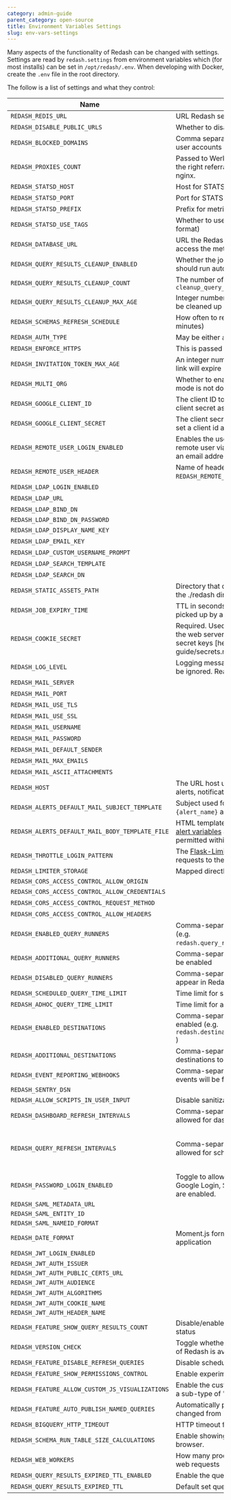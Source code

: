 ```yaml
---
category: admin-guide
parent_category: open-source
title: Environment Variables Settings
slug: env-vars-settings
---
```


Many aspects of the functionality of Redash can be changed with settings.
Settings are read by `redash.settings` from environment variables which (for
most installs) can be set in `/opt/redash/.env`. When developing with Docker, create the `.env` file in the root directory.

The follow is a list of settings and what they control:

| Name                                            | Description                                                                                                                                                                                                                                                        | Default Value                                                                                                                              |
| ----------------------------------------------- | ------------------------------------------------------------------------------------------------------------------------------------------------------------------------------------------------------------------------------------------------------------------ | ------------------------------------------------------------------------------------------------------------------------------------------ |
| `REDASH_REDIS_URL`                              | URL Redash services will use to read and write to redis                                                                                                                                                                                                            | “redis://localhost:6379/0”                                                                                                                 |
| `REDASH_DISABLE_PUBLIC_URLS`                    | Whether to disable access to public URLs                                                                                                                                                                                                                           | "false"                                                                                                                                    |
| `REDASH_BLOCKED_DOMAINS`                        | Comma separated of email domains that cannot create user accounts                                                                                                                                                                                                  | "qq.com"                                                                                                                                   |
| `REDASH_PROXIES_COUNT`                          | Passed to Werkzeug's [ProxyFix](https://werkzeug.palletsprojects.com/en/2.1.x/middleware/proxy_fix/) to make sure we get the right referral address even behind proxies like nginx.                                                                                | 1                                                                                                                                          |
| `REDASH_STATSD_HOST`                            | Host for STATSD daemon                                                                                                                                                                                                                                             | 127.0.0.1                                                                                                                                  |
| `REDASH_STATSD_PORT`                            | Port for STATSD daemon                                                                                                                                                                                                                                             | 8125                                                                                                                                       |
| `REDASH_STATSD_PREFIX`                          | Prefix for metrics sent to STATSD daemon                                                                                                                                                                                                                           | redash                                                                                                                                     |
| `REDASH_STATSD_USE_TAGS`                        | Whether to use tags in StatsD metrics (InfluxDB’s format)                                                                                                                                                                                                          | false                                                                                                                                      |
| `REDASH_DATABASE_URL`                           | URL the Redash server and worker services will use to access the metadata database                                                                                                                                                                                 | postgresql://postgres                                                                                                                      |
| `REDASH_QUERY_RESULTS_CLEANUP_ENABLED`          | Whether the job to cleanup unused query results should run automatically                                                                                                                                                                                           | true                                                                                                                                       |
| `REDASH_QUERY_RESULTS_CLEANUP_COUNT`            | The number of results to cleanup during each call to `cleanup_query_results`                                                                                                                                                                                       | 100                                                                                                                                        |
| `REDASH_QUERY_RESULTS_CLEANUP_MAX_AGE`          | Integer number of days, past which a query result may be cleaned up if it is not referenced by another query.                                                                                                                                                      | 7                                                                                                                                          |
| `REDASH_SCHEMAS_REFRESH_SCHEDULE`               | How often to refresh the data source schemas (in minutes)                                                                                                                                                                                                          | 30                                                                                                                                         |
| `REDASH_AUTH_TYPE`                              | May be either `api_key` or `hmac`. Implemented [here](https://github.com/getredash/redash/pull/385)                                                                                                                                                                | api_key                                                                                                                                    |
| `REDASH_ENFORCE_HTTPS`                          | This is passed to [Flask-Talisman](https://github.com/GoogleCloudPlatform/flask-talisman)                                                                                                                                                                          | false                                                                                                                                      |
| `REDASH_INVITATION_TOKEN_MAX_AGE`               | An integer number of seconds after which an invitation link will expire                                                                                                                                                                                            | 60 _ 60 _ 24 \* 7                                                                                                                          |
| `REDASH_MULTI_ORG`                              | Whether to enable multi-org mode. **Note**: Multi-org mode is not documented or supported at this time                                                                                                                                                             | false                                                                                                                                      |
| `REDASH_GOOGLE_CLIENT_ID`                       | The client ID to use for Google Login, be sure to set a client secret as well                                                                                                                                                                                      |                                                                                                                                            |
| `REDASH_GOOGLE_CLIENT_SECRET`                   | The client secret to use for Google Login, be sure to set a client id as well                                                                                                                                                                                      |                                                                                                                                            |
| `REDASH_REMOTE_USER_LOGIN_ENABLED`              | Enables the use of an externally-provided and trusted remote user via an HTTP header. The "user" must be an email address. [More details](https://github.com/getredash/redash/blob/e6ebef1e5ab866ce1e706eaee6260edaffdc2bd7/redash/settings/__init__.py#L185-L207) | false                                                                                                                                      |
| `REDASH_REMOTE_USER_HEADER`                     | Name of header to use if `REDASH_REMOTE_USER_LOGIN_ENABLED` is true                                                                                                                                                                                                | X-Forwarded-Remote-User                                                                                                                    |
| `REDASH_LDAP_LOGIN_ENABLED`                     |                                                                                                                                                                                                                                                                    | false                                                                                                                                      |
| `REDASH_LDAP_URL`                               |                                                                                                                                                                                                                                                                    | None                                                                                                                                       |
| `REDASH_LDAP_BIND_DN`                           |                                                                                                                                                                                                                                                                    | None                                                                                                                                       |
| `REDASH_LDAP_BIND_DN_PASSWORD`                  |                                                                                                                                                                                                                                                                    |                                                                                                                                            |
| `REDASH_LDAP_DISPLAY_NAME_KEY`                  |                                                                                                                                                                                                                                                                    | displayName                                                                                                                                |
| `REDASH_LDAP_EMAIL_KEY`                         |                                                                                                                                                                                                                                                                    | mail                                                                                                                                       |
| `REDASH_LDAP_CUSTOM_USERNAME_PROMPT`            |                                                                                                                                                                                                                                                                    | LDAP/AD/SSO username:                                                                                                                      |
| `REDASH_LDAP_SEARCH_TEMPLATE`                   |                                                                                                                                                                                                                                                                    | (cn=%(username)s)                                                                                                                          |
| `REDASH_LDAP_SEARCH_DN`                         |                                                                                                                                                                                                                                                                    | REDASH_SEARCH_DN                                                                                                                           |
| `REDASH_STATIC_ASSETS_PATH`                     | Directory that contains all front-end assets. Relative to the ./redash directory                                                                                                                                                                                   | ”../client/dist/”                                                                                                                          |
| `REDASH_JOB_EXPIRY_TIME`                        | TTL in seconds for jobs placed in queue. If a job is not picked up by a worker within this TTL it will expire.                                                                                                                                                     | 3600 \* 12                                                                                                                                 |
| `REDASH_COOKIE_SECRET`                          | Required. Used for various cryptographic features of the web server. Read more about how Redash uses secret keys [here]({% link _kb/open-source/admin-guide/secrets.md %})                                                                                         |                                                                                                                                            |
| `REDASH_LOG_LEVEL`                              | Logging messages which are less severe than level will be ignored. Read more about Python logging [here](https://docs.python.org/3/library/logging.html)                                                                                                           | INFO                                                                                                                                       |
| `REDASH_MAIL_SERVER`                            |                                                                                                                                                                                                                                                                    | localhost                                                                                                                                  |
| `REDASH_MAIL_PORT`                              |                                                                                                                                                                                                                                                                    | 25                                                                                                                                         |
| `REDASH_MAIL_USE_TLS`                           |                                                                                                                                                                                                                                                                    | false                                                                                                                                      |
| `REDASH_MAIL_USE_SSL`                           |                                                                                                                                                                                                                                                                    | false                                                                                                                                      |
| `REDASH_MAIL_USERNAME`                          |                                                                                                                                                                                                                                                                    | None                                                                                                                                       |
| `REDASH_MAIL_PASSWORD`                          |                                                                                                                                                                                                                                                                    | None                                                                                                                                       |
| `REDASH_MAIL_DEFAULT_SENDER`                    |                                                                                                                                                                                                                                                                    | None                                                                                                                                       |
| `REDASH_MAIL_MAX_EMAILS`                        |                                                                                                                                                                                                                                                                    | None                                                                                                                                       |
| `REDASH_MAIL_ASCII_ATTACHMENTS`                 |                                                                                                                                                                                                                                                                    | false                                                                                                                                      |
| `REDASH_HOST`                                   | The URL host used in emails sent to users (invites, alerts, notifications) etc.                                                                                                                                                                                    |                                                                                                                                            |
| `REDASH_ALERTS_DEFAULT_MAIL_SUBJECT_TEMPLATE`   | Subject used for email alert notifications. `{state}` and `{alert_name}` are the only available variables.                                                                                                                                                         | ({state}) {alert_name}                                                                                                                     |
| `REDASH_ALERTS_DEFAULT_MAIL_BODY_TEMPLATE_FILE` | HTML template used to format email alerts. [Custom alert variables](https://redash.io/help/user-guide/alerts/custom-alert-notifications) are supported. By convention, CSS is permitted within the `<head>` section.                                               | templates/emails/alert.html                                                                                                                |
| `REDASH_THROTTLE_LOGIN_PATTERN`                 | The [Flask-Limiter](https://flask-limiter.readthedocs.io/en/stable/) string pattern used to rate limit requests to the /login route.                                                                                                                               | 50/hour                                                                                                                                    |
| `REDASH_LIMITER_STORAGE`                        | Mapped directly to Flask-Limiter's [storage_uri](https://flask-limiter.readthedocs.io/en/stable/configuration.html?highlight=limiter_storage#RATELIMIT_STORAGE_URI).                                                                                               | REDIS_URL                                                                                                                                  |
| `REDASH_CORS_ACCESS_CONTROL_ALLOW_ORIGIN`       |                                                                                                                                                                                                                                                                    |                                                                                                                                            |
| `REDASH_CORS_ACCESS_CONTROL_ALLOW_CREDENTIALS`  |                                                                                                                                                                                                                                                                    | false                                                                                                                                      |
| `REDASH_CORS_ACCESS_CONTROL_REQUEST_METHOD`     |                                                                                                                                                                                                                                                                    | GET, POST, PUT                                                                                                                             |
| `REDASH_CORS_ACCESS_CONTROL_ALLOW_HEADERS`      |                                                                                                                                                                                                                                                                    | Content-Type                                                                                                                               |
| `REDASH_ENABLED_QUERY_RUNNERS`                  | Comma-separated list of query runners to be enabled (e.g. `redash.query_runner.pg,redash.query_runner.mysql`)                                                                                                                                                      | ”,”.join(default_query_runners)                                                                                                            |
| `REDASH_ADDITIONAL_QUERY_RUNNERS`               | Comma-separated list of non-default query runners to be enabled                                                                                                                                                                                                    |                                                                                                                                            |
| `REDASH_DISABLED_QUERY_RUNNERS`                 | Comma-separated list of query runners that will not appear in Redash                                                                                                                                                                                               |                                                                                                                                            |
| `REDASH_SCHEDULED_QUERY_TIME_LIMIT`             | Time limit for scheduled queries (in seconds)                                                                                                                                                                                                                      | None                                                                                                                                       |
| `REDASH_ADHOC_QUERY_TIME_LIMIT`                 | Time limit for adhoc queries (in seconds)                                                                                                                                                                                                                          | None                                                                                                                                       |
| `REDASH_ENABLED_DESTINATIONS`                   | Comma-separated list of alert destinations to be enabled (e.g. `redash.destinations.email,redash.destinations.slack` )                                                                                                                                             | ”,”.join(default_destinations)                                                                                                             |
| `REDASH_ADDITIONAL_DESTINATIONS`                | Comma-separated list of non-default alert destinations to be enabled                                                                                                                                                                                               |                                                                                                                                            |
| `REDASH_EVENT_REPORTING_WEBHOOKS`               | Comma-separated list of webhook URLs that to which events will be forwarded                                                                                                                                                                                        |                                                                                                                                            |
| `REDASH_SENTRY_DSN`                             |                                                                                                                                                                                                                                                                    |                                                                                                                                            |
| `REDASH_ALLOW_SCRIPTS_IN_USER_INPUT`            | Disable sanitization of text input, allowing full HTML                                                                                                                                                                                                             | false                                                                                                                                      |
| `REDASH_DASHBOARD_REFRESH_INTERVALS`            | Comma-separated list of integer seconds that will be allowed for dashboard refresh                                                                                                                                                                                 | 60,300,600,1800,3600,43200,86400                                                                                                           |
| `REDASH_QUERY_REFRESH_INTERVALS`                | Comma-separated list of integer seconds that will be allowed for scheduled query refresh                                                                                                                                                                           | 60, 300, 600, 900, 1800, 3600, 7200, 10800, 14400, 18000, 21600, 25200, 28800, 32400, 36000, 39600, 43200, 86400, 604800, 1209600, 2592000 |
| `REDASH_PASSWORD_LOGIN_ENABLED`                 | Toggle to allow password login. Often disabled if Google Login, SAML, LDAP, or REMOTE_USER_LOGIN are enabled.                                                                                                                                                      | true                                                                                                                                       |
| `REDASH_SAML_METADATA_URL`                      |                                                                                                                                                                                                                                                                    |                                                                                                                                            |
| `REDASH_SAML_ENTITY_ID`                         |                                                                                                                                                                                                                                                                    |                                                                                                                                            |
| `REDASH_SAML_NAMEID_FORMAT`                     |                                                                                                                                                                                                                                                                    |                                                                                                                                            |
| `REDASH_DATE_FORMAT`                            | Moment.js format to be used throughout the web application                                                                                                                                                                                                         | DD/MM/YY                                                                                                                                   |
| `REDASH_JWT_LOGIN_ENABLED`                      |                                                                                                                                                                                                                                                                    | false                                                                                                                                      |
| `REDASH_JWT_AUTH_ISSUER`                        |                                                                                                                                                                                                                                                                    |                                                                                                                                            |
| `REDASH_JWT_AUTH_PUBLIC_CERTS_URL`              |                                                                                                                                                                                                                                                                    |                                                                                                                                            |
| `REDASH_JWT_AUTH_AUDIENCE`                      |                                                                                                                                                                                                                                                                    |                                                                                                                                            |
| `REDASH_JWT_AUTH_ALGORITHMS`                    |                                                                                                                                                                                                                                                                    | HS256,RS256,ES256                                                                                                                          |
| `REDASH_JWT_AUTH_COOKIE_NAME`                   |                                                                                                                                                                                                                                                                    |                                                                                                                                            |
| `REDASH_JWT_AUTH_HEADER_NAME`                   |                                                                                                                                                                                                                                                                    |                                                                                                                                            |
| `REDASH_FEATURE_SHOW_QUERY_RESULTS_COUNT`       | Disable/enable showing count of query results in status                                                                                                                                                                                                            | true                                                                                                                                       |
| `REDASH_VERSION_CHECK`                          | Toggle whether to periodically check if a newer version of Redash is available.                                                                                                                                                                                    | true                                                                                                                                       |
| `REDASH_FEATURE_DISABLE_REFRESH_QUERIES`        | Disable scheduled query execution                                                                                                                                                                                                                                  | false                                                                                                                                      |
| `REDASH_FEATURE_SHOW_PERMISSIONS_CONTROL`       | Enable experimental multiple owners support                                                                                                                                                                                                                        | false                                                                                                                                      |
| `REDASH_FEATURE_ALLOW_CUSTOM_JS_VISUALIZATIONS` | Enable the custom visualization option. This appears as a sub-type of "Chart" visualizations in the UI.                                                                                                                                                            | true                                                                                                                                       |
| `REDASH_FEATURE_AUTO_PUBLISH_NAMED_QUERIES`     | Automatically publish a new query after its name is changed from "New Query"                                                                                                                                                                                       | true                                                                                                                                       |
| `REDASH_BIGQUERY_HTTP_TIMEOUT`                  | HTTP timeout for the BigQuery query runner                                                                                                                                                                                                                         | 600                                                                                                                                        |
| `REDASH_SCHEMA_RUN_TABLE_SIZE_CALCULATIONS`     | Enable showing the size of each table in the schema browser.                                                                                                                                                                                                       | false                                                                                                                                      |
| `REDASH_WEB_WORKERS`                            | How many processes will gunicorn spawn to handle web requests                                                                                                                                                                                                      | 4                                                                                                                                          |
| `REDASH_QUERY_RESULTS_EXPIRED_TTL_ENABLED`      | Enable the query result set default qupired ttl.                                                                                                                                                                                                                   | false                                                                                                                                      |
| `REDASH_QUERY_RESULTS_EXPIRED_TTL`              | Default set query results expired ttl 86400 seconds.                                                                                                                                                                                                               | 86400                                                                                                                                      |
